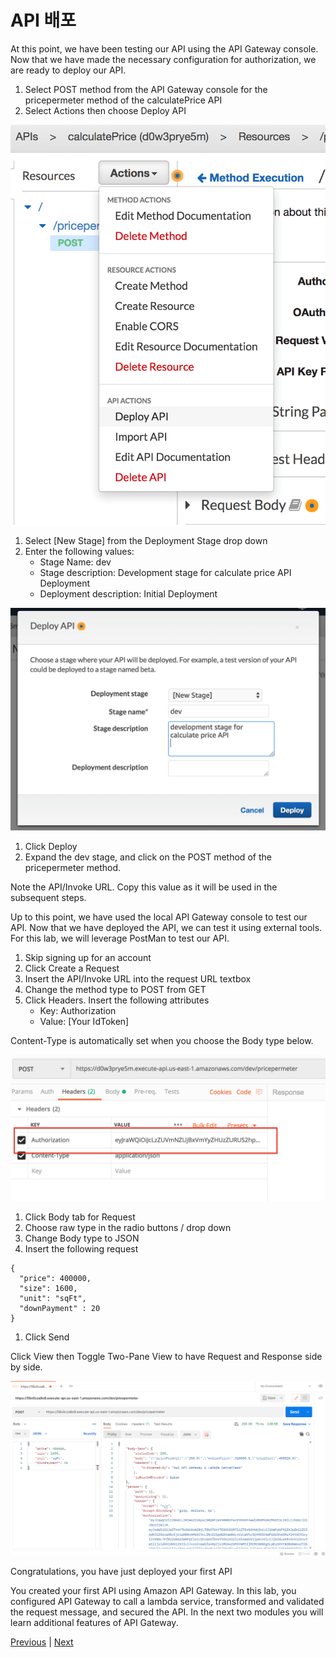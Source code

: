 # API 배포

At this point, we have been testing our API using the API Gateway console. Now that we have made the necessary configuration for authorization, we are ready to deploy our API.

1. Select POST method from the API Gateway console for the pricepermeter method of the calculatePrice API
2. Select Actions then choose Deploy API

![](../../../../images/Figure31-DeployAPI.png)

1. Select \[New Stage] from the Deployment Stage drop down
2. Enter the following values:
   * Stage Name: dev
   * Stage description: Development stage for calculate price API Deployment
   * Deployment description: Initial Deployment

![](../../../../images/Figure32-DeployDevStage.png)

1. Click Deploy
2. Expand the dev stage, and click on the POST method of the pricepermeter method.

Note the API/Invoke URL. Copy this value as it will be used in the subsequent steps.

Up to this point, we have used the local API Gateway console to test our API. Now that we have deployed the API, we can test it using external tools. For this lab, we will leverage PostMan to test our API.

1. Skip signing up for an account
2. Click Create a Request
3. Insert the API/Invoke URL into the request URL textbox
4. Change the method type to POST from GET
5. Click Headers. Insert the following attributes
   * Key: Authorization
   * Value: \[Your IdToken]

Content-Type is automatically set when you choose the Body type below.

![](../../../../images/Figure33-PostmanRequestAuthorization.png)

1. Click Body tab for Request
2. Choose raw type in the radio buttons / drop down
3. Change Body type to JSON
4. Insert the following request

```
{
  "price": 400000,
  "size": 1600,
  "unit": "sqFt",
  "downPayment" : 20
}
```

1. Click Send

Click View then Toggle Two-Pane View to have Request and Response side by side.

![](../../../../images/Figure34-TestDeployedAPI.png)

Congratulations, you have just deployed your first API

You created your first API using Amazon API Gateway. In this lab, you configured API Gateway to call a lambda service, transformed and validated the request message, and secured the API. In the next two modules you will learn additional features of API Gateway.

[Previous](5-apigateway.md) | [Next](7-apigateway.md)
